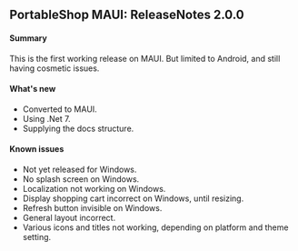 ## PortableShop MAUI: ReleaseNotes 2.0.0

#### Summary
This is the first working release on MAUI. But limited to Android, and still having cosmetic issues.

#### What's new
* Converted to MAUI.
* Using .Net 7.
* Supplying the docs structure.

#### Known issues
* Not yet released for Windows.
* No splash screen on Windows.
* Localization not working on Windows.
* Display shopping cart incorrect on Windows, until resizing.
* Refresh button invisible on Windows.
* General layout incorrect.
* Various icons and titles not working, depending on platform and theme setting.
